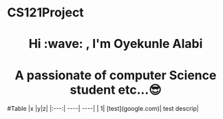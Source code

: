 # CS121Project
<h1 align="center"> Hi :wave:  , I'm Oyekunle Alabi</h1>
<h1 align="center"> A passionate of computer Science student etc...😎 </h3>
#Table
|x |y|z|
|:---:| ----| ----|
| 1| [test](google.com)| test descrip|


